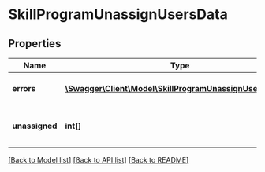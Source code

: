 # SkillProgramUnassignUsersData

## Properties
Name | Type | Description | Notes
------------ | ------------- | ------------- | -------------
**errors** | [**\Swagger\Client\Model\SkillProgramUnassignUsersErrors[]**](SkillProgramUnassignUsersErrors.md) | Errors during process | 
**unassigned** | **int[]** | List with successfully unassigned items | 

[[Back to Model list]](../README.md#documentation-for-models) [[Back to API list]](../README.md#documentation-for-api-endpoints) [[Back to README]](../README.md)



